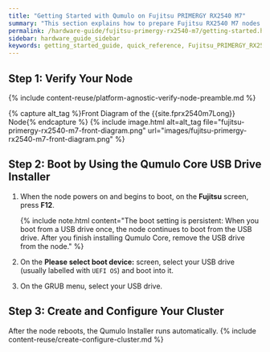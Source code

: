 ```yaml
---
title: "Getting Started with Qumulo on Fujitsu PRIMERGY RX2540 M7"
summary: "This section explains how to prepare Fujitsu RX2540 M7 nodes for creating a Qumulo cluster."
permalink: /hardware-guide/fujitsu-primergy-rx2540-m7/getting-started.html
sidebar: hardware_guide_sidebar
keywords: getting_started_guide, quick_reference, Fujitsu_PRIMERGY_RX2540_M7, Fujitsu, PRIMERGY, RX2540, 2540, M7
---
```


## Step 1: Verify Your Node
{% include content-reuse/platform-agnostic-verify-node-preamble.md %}

   {% capture alt_tag %}Front Diagram of the {{site.fprx2540m7Long}} Node{% endcapture %}
   {% include image.html alt=alt_tag file="fujitsu-primergy-rx2540-m7-front-diagram.png" url="images/fujitsu-primergy-rx2540-m7-front-diagram.png" %}


## Step 2: Boot by Using the Qumulo Core USB Drive Installer
1. When the node powers on and begins to boot, on the **Fujitsu** screen, press **F12**.

   {% include note.html content="The boot setting is persistent: When you boot from a USB drive once, the node continues to boot from the USB drive. After you finish installing Qumulo Core, remove the USB drive from the node." %}

1. On the **Please select boot device:** screen, select your USB drive (usually labelled with `UEFI OS`) and boot into it.

1. On the GRUB menu, select your USB drive.


## Step 3: Create and Configure Your Cluster
After the node reboots, the Qumulo Installer runs automatically.
{% include content-reuse/create-configure-cluster.md %}
